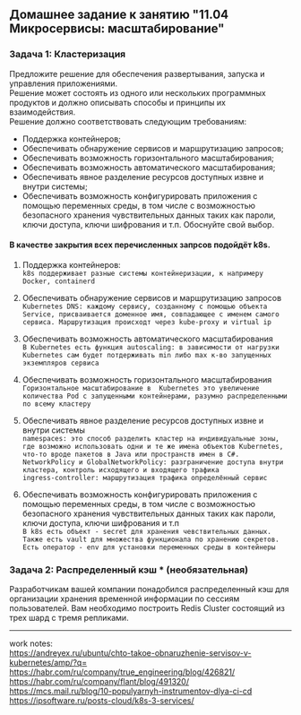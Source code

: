 ## Домашнее задание к занятию "11.04 Микросервисы: масштабирование" </br>
### Задача 1: Кластеризация </br>
Предложите решение для обеспечения развертывания, запуска и управления приложениями. </br>
Решение может состоять из одного или нескольких программных продуктов и должно описывать способы и принципы их взаимодействия. </br>
Решение должно соответствовать следующим требованиям: </br>
- Поддержка контейнеров;
- Обеспечивать обнаружение сервисов и маршрутизацию запросов;
- Обеспечивать возможность горизонтального масштабирования;
- Обеспечивать возможность автоматического масштабирования;
- Обеспечивать явное разделение ресурсов доступных извне и внутри системы;
- Обеспечивать возможность конфигурировать приложения с помощью переменных среды, в том числе с возможностью безопасного хранения чувствительных данных таких как пароли, ключи доступа, ключи шифрования и т.п. Обоснуйте свой выбор.


#### В качестве закрытия всех перечисленных запрсов подойдёт k8s. </br>

1) Поддержка контейнеров: </br>
`k8s поддерживает разные системы контейнеризации, к напримеру Docker, containerd` </br>

2) Обеспечивать обнаружение сервисов и маршрутизацию запросов </br>
`Kubernetes DNS: каждому сервису, созданному с помощью объекта Service, присваивается доменное имя, совпадающее с именем самого сервиса. Маршрутизация происходт
через kube-proxy и virtual ip` </br>

3) Обеспечивать возможность автоматического масштабирования </br>
`В Kubernetes есть функция autoscaling: в зависимости от нагрузки Kubernetes сам будет потдерживать min либо max к-во запущенных экземпляров сервиса` </br>

4) Обеспечивать возможность горизонтального масштабирования </br>
`Горизонтальное масштабирование в  Kubernetes это увеличение количества Pod с запущенными контейнерами, разумно распределенными по всему кластеру` </br>

6) Обеспечивать явное разделение ресурсов доступных извне и внутри системы </br>
`namespaces: это способ разделить кластер на индивидуальные зоны, где возможно использовать одни и те же имена объектов Kubernetes, что-то вроде пакетов в Java или пространств имен в С#.` </br>
`NetworkPolicy и GlobalNetworkPolicy: разграничение доступа внутри кластера, контроль исходящего и входящего трафика` </br>
`ingress-controller: маршрутизация трафика определённый сервис` </br>

7) Обеспечивать возможность конфигурировать приложения с помощью переменных среды, в том числе с возможностью безопасного хранения чувствительных данных
таких как пароли, ключи доступа, ключи шифрования и т.п </br>
`В k8s есть объект - secret для хранения чевствительных данных. Также есть vault для множества функционала по хранению секретов.
Есть оператор - env для установки переменных среды в контейнеры` </br>

### Задача 2: Распределенный кэш * (необязательная)

Разработчикам вашей компании понадобился распределенный кэш для организации хранения временной информации по сессиям пользователей.
Вам необходимо построить Redis Cluster состоящий из трех шард с тремя репликами.


---
work notes: </br>
https://andreyex.ru/ubuntu/chto-takoe-obnaruzhenie-servisov-v-kubernetes/amp/?q= </br>
https://habr.com/ru/company/true_engineering/blog/426821/ </br>
https://habr.com/ru/company/flant/blog/491320/ </br>
https://mcs.mail.ru/blog/10-populyarnyh-instrumentov-dlya-ci-cd </br>
https://ipsoftware.ru/posts-cloud/k8s-3-services/ </br>
